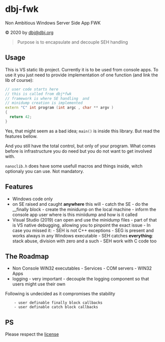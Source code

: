 # dbj-fwk
Non Ambitious Windows Server Side App FWK

&copy; 2020 by dbj@dbj.org

> Purpose is to encapsulate and decouple SEH handling

## Usage

This is VS static lib project. Currently it is to be used from console apps. 
To use it you just need to provide implementation of one function (and link the lib of course):

```cpp
// user code starts here
// this is called from dbj*fwk
// framework is where SE handling  and 
// minidump creation is implemented
extern "C" int program (int argc , char ** argv ) 
{
  return 42;
}
```
Yes, that might seem as a bad idea; `main()` is inside this library. But read the features bellow.

And you still have the total control, but only of your program. 
What comes before is infrastructure you do need but you do not want to get involved with.

`nanoclib.h` does have some usefull macros and things inside, witch optionaly you can use. Not mandatory.


## Features 

- Windows code only
- on SE raised and caught **anywhere** this will
		- catch the SE
		- do the __finally block
		- create the minidump on the local machine
		- inform the console app user where is this miniidump and how is it called
- Visual Studio (2019) can open and use the minidump files
		- part of that is VS native debugging, allowing you to pinpoint the exact issue
		- In case you missed it: 
		- SEH is not C++ exceptions
		- SEG is present and works always in any Windows executable
		- SEH catches **everything**: stack abuse, division with zero and a such
		- SEH work with C code too

## The Roadmap

- Non Console WIN32 executables
		- Services
				- COM servers
		- WIN32 Apps
- logging
		- very important
		- decouple the logging component so that users might use their own

Following is undecided as it compromises the stability 

		- user definable finally block callbacks
		- user definable catch block callbacks

## PS

Please respect the [license](.LICENSE.MD)
